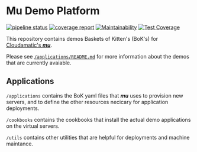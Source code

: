 # Mu Demo Platform


[![pipeline status](https://gitlab.com/cloudamatic/mu_demo_platform/badges/master/pipeline.svg)](https://gitlab.com/cloudamatic/mu_demo_platform/commits/master) [![coverage report](https://gitlab.com/cloudamatic/mu_demo_platform/badges/master/coverage.svg)](https://gitlab.com/cloudamatic/mu_demo_platform/commits/master) [![Maintainability](https://api.codeclimate.com/v1/badges/9bdfaf3844413c136ad7/maintainability)](https://codeclimate.com/github/cloudamatic/mu_demo_platform/maintainability) [![Test Coverage](https://api.codeclimate.com/v1/badges/9bdfaf3844413c136ad7/test_coverage)](https://codeclimate.com/github/cloudamatic/mu_demo_platform/test_coverage)

This repository contains demos Baskets of Kitten's (BoK's) for [Cloudamatic's ***mu***](https://github.com/cloudamatic/mu).

Please see [`/applications/README.md`](./applications/README.md) for more information about the demos that are currently avaiable.

## Applications
`/applications` contains the BoK yaml files that ***mu*** uses to provision new servers, and to define the other resources necicary for application deployments.

`/cookbooks` contains the cookbooks that install the actual demo applications on the virtual servers.

`/utils` contains other utilities that are helpful for deployments and machine maintance.
